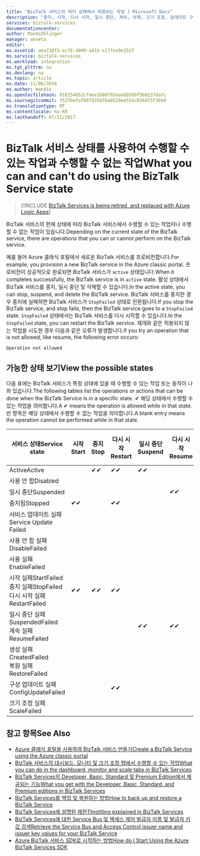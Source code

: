 ```yaml
---
title: "BizTalk 서비스의 여러 상태에서 허용되는 작업 | Microsoft Docs"
description: "중지, 시작, 다시 시작, 일시 중단, 계속, 삭제, 크기 조정, 업데이트 구성 및 백업 등 여러 MABS 상태에서 허용되는 작업"
services: biztalk-services
documentationcenter: 
author: MandiOhlinger
manager: anneta
editor: 
ms.assetid: aea738f3-ec76-4099-a41b-e17fea9e252f
ms.service: biztalk-services
ms.workload: integration
ms.tgt_pltfrm: na
ms.devlang: na
ms.topic: article
ms.date: 11/08/2016
ms.author: mandia
ms.openlocfilehash: 918154852cf4ee1b80792eaddb588f5b0237da7c
ms.sourcegitcommit: f537befafb079256fba0529ee554c034d73f36b0
ms.translationtype: MT
ms.contentlocale: ko-KR
ms.lasthandoff: 07/11/2017
---
```

# <a name="what-you-can-and-cant-do-using-the-biztalk-service-state"></a><span data-ttu-id="12c14-103">BizTalk 서비스 상태를 사용하여 수행할 수 있는 작업과 수행할 수 없는 작업</span><span class="sxs-lookup"><span data-stu-id="12c14-103">What you can and can't do using the BizTalk Service state</span></span>

> [!INCLUDE [BizTalk Services is being retired, and replaced with Azure Logic Apps](../../includes/biztalk-services-retirement.md)]

<span data-ttu-id="12c14-104">BizTalk 서비스의 현재 상태에 따라 BizTalk 서비스에서 수행할 수 있는 작업이나 수행할 수 없는 작업이 있습니다.</span><span class="sxs-lookup"><span data-stu-id="12c14-104">Depending on the current state of the BizTalk service, there are operations that you can or cannot perform on the BizTalk service.</span></span>

<span data-ttu-id="12c14-105">예를 들어 Azure 클래식 포털에서 새로운 BizTalk 서비스를 프로비전합니다.</span><span class="sxs-lookup"><span data-stu-id="12c14-105">For example, you provision a new BizTalk service in the Azure classic portal.</span></span> <span data-ttu-id="12c14-106">프로비전이 성공적으로 완료되면 BizTalk 서비스가 `active` 상태입니다.</span><span class="sxs-lookup"><span data-stu-id="12c14-106">When it completes successfully, the BizTalk service is in `active` state.</span></span> <span data-ttu-id="12c14-107">활성 상태에서 BizTalk 서비스를 중지, 일시 중단 및 삭제할 수 있습니다.</span><span class="sxs-lookup"><span data-stu-id="12c14-107">In the active state, you can stop, suspend, and delete the BizTalk service.</span></span> <span data-ttu-id="12c14-108">BizTalk 서비스를 중지한 경우 중지에 실패하면 BizTalk 서비스가 `StopFailed` 상태로 전환됩니다.</span><span class="sxs-lookup"><span data-stu-id="12c14-108">If you stop the BizTalk service, and stop fails, then the BizTalk service goes to a `StopFailed` state.</span></span> <span data-ttu-id="12c14-109">`StopFailed` 상태에서는 BizTalk 서비스를 다시 시작할 수 있습니다.</span><span class="sxs-lookup"><span data-stu-id="12c14-109">In the `StopFailed` state, you can restart the BizTalk service.</span></span> <span data-ttu-id="12c14-110">재개와 같은 허용되지 않는 작업을 시도한 경우 다음과 같은 오류가 발생합니다.</span><span class="sxs-lookup"><span data-stu-id="12c14-110">If you try an operation that is not allowed, like resume, the following error occurs:</span></span>

`Operation not allowed`

## <a name="view-the-possible-states"></a><span data-ttu-id="12c14-111">가능한 상태 보기</span><span class="sxs-lookup"><span data-stu-id="12c14-111">View the possible states</span></span>

<span data-ttu-id="12c14-112">다음 표에는 BizTalk 서비스가 특정 상태에 있을 때 수행할 수 있는 작업 또는 동작이 나와 있습니다.</span><span class="sxs-lookup"><span data-stu-id="12c14-112">The following tables list the operations or actions that can be done when the BizTalk Service is in a specific state.</span></span> <span data-ttu-id="12c14-113">✔ 해당 상태에서 수행할 수 있는 작업을 의미합니다.</span><span class="sxs-lookup"><span data-stu-id="12c14-113">A ✔ means the operation is allowed while in that state.</span></span> <span data-ttu-id="12c14-114">빈 항목은 해당 상태에서 수행할 수 없는 작업을 의미합니다.</span><span class="sxs-lookup"><span data-stu-id="12c14-114">A blank entry means the operation cannot be performed while in that state.</span></span>

| <span data-ttu-id="12c14-115">서비스 상태</span><span class="sxs-lookup"><span data-stu-id="12c14-115">Service state</span></span> | <span data-ttu-id="12c14-116">시작</span><span class="sxs-lookup"><span data-stu-id="12c14-116">Start</span></span> | <span data-ttu-id="12c14-117">중지</span><span class="sxs-lookup"><span data-stu-id="12c14-117">Stop</span></span> | <span data-ttu-id="12c14-118">다시 시작</span><span class="sxs-lookup"><span data-stu-id="12c14-118">Restart</span></span> | <span data-ttu-id="12c14-119">일시 중단</span><span class="sxs-lookup"><span data-stu-id="12c14-119">Suspend</span></span> | <span data-ttu-id="12c14-120">다시 시작</span><span class="sxs-lookup"><span data-stu-id="12c14-120">Resume</span></span> | <span data-ttu-id="12c14-121">삭제</span><span class="sxs-lookup"><span data-stu-id="12c14-121">Delete</span></span> | <span data-ttu-id="12c14-122">확장</span><span class="sxs-lookup"><span data-stu-id="12c14-122">Scale</span></span> | <span data-ttu-id="12c14-123">업데이트</span><span class="sxs-lookup"><span data-stu-id="12c14-123">Update</span></span> <br/> <span data-ttu-id="12c14-124">구성</span><span class="sxs-lookup"><span data-stu-id="12c14-124">Configuration</span></span> | <span data-ttu-id="12c14-125">Backup</span><span class="sxs-lookup"><span data-stu-id="12c14-125">Backup</span></span> |
| --- | --- | --- | --- | --- | --- | --- |--- | --- | --- |
| <span data-ttu-id="12c14-126">Active</span><span class="sxs-lookup"><span data-stu-id="12c14-126">Active</span></span> |  | <span data-ttu-id="12c14-127">✔</span><span class="sxs-lookup"><span data-stu-id="12c14-127">✔</span></span> | <span data-ttu-id="12c14-128">✔</span><span class="sxs-lookup"><span data-stu-id="12c14-128">✔</span></span> | <span data-ttu-id="12c14-129">✔</span><span class="sxs-lookup"><span data-stu-id="12c14-129">✔</span></span> |  | <span data-ttu-id="12c14-130">✔</span><span class="sxs-lookup"><span data-stu-id="12c14-130">✔</span></span> |<span data-ttu-id="12c14-131">✔</span><span class="sxs-lookup"><span data-stu-id="12c14-131">✔</span></span> |<span data-ttu-id="12c14-132">✔</span><span class="sxs-lookup"><span data-stu-id="12c14-132">✔</span></span> |<span data-ttu-id="12c14-133">✔</span><span class="sxs-lookup"><span data-stu-id="12c14-133">✔</span></span> |
| <span data-ttu-id="12c14-134">사용 안 함</span><span class="sxs-lookup"><span data-stu-id="12c14-134">Disabled</span></span> |  |  |  |  |  | <span data-ttu-id="12c14-135">✔</span><span class="sxs-lookup"><span data-stu-id="12c14-135">✔</span></span> | |  |  | 
| <span data-ttu-id="12c14-136">일시 중단</span><span class="sxs-lookup"><span data-stu-id="12c14-136">Suspended</span></span> |  |  |  |  | <span data-ttu-id="12c14-137">✔</span><span class="sxs-lookup"><span data-stu-id="12c14-137">✔</span></span> | <span data-ttu-id="12c14-138">✔</span><span class="sxs-lookup"><span data-stu-id="12c14-138">✔</span></span> | |  | <span data-ttu-id="12c14-139">✔</span><span class="sxs-lookup"><span data-stu-id="12c14-139">✔</span></span> |
| <span data-ttu-id="12c14-140">중지됨</span><span class="sxs-lookup"><span data-stu-id="12c14-140">Stopped</span></span> | <span data-ttu-id="12c14-141">✔</span><span class="sxs-lookup"><span data-stu-id="12c14-141">✔</span></span> |  | <span data-ttu-id="12c14-142">✔</span><span class="sxs-lookup"><span data-stu-id="12c14-142">✔</span></span> |  |  | <span data-ttu-id="12c14-143">✔</span><span class="sxs-lookup"><span data-stu-id="12c14-143">✔</span></span> | |  | <span data-ttu-id="12c14-144">✔</span><span class="sxs-lookup"><span data-stu-id="12c14-144">✔</span></span> |
| <span data-ttu-id="12c14-145">서비스 업데이트 실패</span><span class="sxs-lookup"><span data-stu-id="12c14-145">Service Update Failed</span></span> |  |  |  |  |  | <span data-ttu-id="12c14-146">✔</span><span class="sxs-lookup"><span data-stu-id="12c14-146">✔</span></span> | |  |  | 
| <span data-ttu-id="12c14-147">사용 안 함 실패</span><span class="sxs-lookup"><span data-stu-id="12c14-147">DisableFailed</span></span> |  |  |  |  |  | <span data-ttu-id="12c14-148">✔</span><span class="sxs-lookup"><span data-stu-id="12c14-148">✔</span></span> | |  |  | 
| <span data-ttu-id="12c14-149">사용 실패</span><span class="sxs-lookup"><span data-stu-id="12c14-149">EnableFailed</span></span> |  |  |  |  |  | <span data-ttu-id="12c14-150">✔</span><span class="sxs-lookup"><span data-stu-id="12c14-150">✔</span></span> | |  |  | 
| <span data-ttu-id="12c14-151">시작 실패</span><span class="sxs-lookup"><span data-stu-id="12c14-151">StartFailed</span></span> <br/> <span data-ttu-id="12c14-152">중지 실패</span><span class="sxs-lookup"><span data-stu-id="12c14-152">StopFailed</span></span> <br/> <span data-ttu-id="12c14-153">다시 시작 실패</span><span class="sxs-lookup"><span data-stu-id="12c14-153">RestartFailed</span></span> | <span data-ttu-id="12c14-154">✔</span><span class="sxs-lookup"><span data-stu-id="12c14-154">✔</span></span> | <span data-ttu-id="12c14-155">✔</span><span class="sxs-lookup"><span data-stu-id="12c14-155">✔</span></span> | <span data-ttu-id="12c14-156">✔</span><span class="sxs-lookup"><span data-stu-id="12c14-156">✔</span></span> |  |  | <span data-ttu-id="12c14-157">✔</span><span class="sxs-lookup"><span data-stu-id="12c14-157">✔</span></span> | | <span data-ttu-id="12c14-158">✔</span><span class="sxs-lookup"><span data-stu-id="12c14-158">✔</span></span> | |
| <span data-ttu-id="12c14-159">일시 중단 실패</span><span class="sxs-lookup"><span data-stu-id="12c14-159">SuspendedFailed</span></span> <br/> <span data-ttu-id="12c14-160">계속 실패</span><span class="sxs-lookup"><span data-stu-id="12c14-160">ResumeFailed</span></span>|  |  |  | <span data-ttu-id="12c14-161">✔</span><span class="sxs-lookup"><span data-stu-id="12c14-161">✔</span></span> | <span data-ttu-id="12c14-162">✔</span><span class="sxs-lookup"><span data-stu-id="12c14-162">✔</span></span> | <span data-ttu-id="12c14-163">✔</span><span class="sxs-lookup"><span data-stu-id="12c14-163">✔</span></span> | |  |  | 
| <span data-ttu-id="12c14-164">생성 실패</span><span class="sxs-lookup"><span data-stu-id="12c14-164">CreatedFailed</span></span> <br/> <span data-ttu-id="12c14-165">복원 실패</span><span class="sxs-lookup"><span data-stu-id="12c14-165">RestoreFailed</span></span> |  |  |  |  |  | <span data-ttu-id="12c14-166">✔</span><span class="sxs-lookup"><span data-stu-id="12c14-166">✔</span></span> | |  |  | 
| <span data-ttu-id="12c14-167">구성 업데이트 실패</span><span class="sxs-lookup"><span data-stu-id="12c14-167">ConfigUpdateFailed</span></span>  |  |  | <span data-ttu-id="12c14-168">✔</span><span class="sxs-lookup"><span data-stu-id="12c14-168">✔</span></span> |  |  | <span data-ttu-id="12c14-169">✔</span><span class="sxs-lookup"><span data-stu-id="12c14-169">✔</span></span> | |<span data-ttu-id="12c14-170">✔</span><span class="sxs-lookup"><span data-stu-id="12c14-170">✔</span></span> | |
| <span data-ttu-id="12c14-171">크기 조정 실패</span><span class="sxs-lookup"><span data-stu-id="12c14-171">ScaleFailed</span></span> |  |  |  |  |  | <span data-ttu-id="12c14-172">✔</span><span class="sxs-lookup"><span data-stu-id="12c14-172">✔</span></span> |<span data-ttu-id="12c14-173">✔</span><span class="sxs-lookup"><span data-stu-id="12c14-173">✔</span></span> | |  |  | 



## <a name="see-also"></a><span data-ttu-id="12c14-174">참고 항목</span><span class="sxs-lookup"><span data-stu-id="12c14-174">See Also</span></span>
* [<span data-ttu-id="12c14-175">Azure 클래식 포털을 사용하여 BizTalk 서비스 만들기</span><span class="sxs-lookup"><span data-stu-id="12c14-175">Create a BizTalk Service using the Azure classic portal</span></span>](http://go.microsoft.com/fwlink/p/?LinkID=302280)<br/>
* [<span data-ttu-id="12c14-176">BizTalk 서비스의 대시보드, 모니터 및 크기 조정 탭에서 수행할 수 있는 작업</span><span class="sxs-lookup"><span data-stu-id="12c14-176">What you can do in the dashboard, monitor and scale tabs in BizTalk Services</span></span>](http://go.microsoft.com/fwlink/p/?LinkID=302281)<br/>
* [<span data-ttu-id="12c14-177">BizTalk Services의 Developer, Basic, Standard 및 Premium Edition에서 제공되는 기능</span><span class="sxs-lookup"><span data-stu-id="12c14-177">What you get with the Developer, Basic, Standard, and Premium editions in BizTalk Services</span></span>](http://go.microsoft.com/fwlink/p/?LinkID=302279)<br/>
* [<span data-ttu-id="12c14-178">BizTalk Services를 백업 및 복원하는 방법</span><span class="sxs-lookup"><span data-stu-id="12c14-178">How to back up and restore a BizTalk Service</span></span>](http://go.microsoft.com/fwlink/p/?LinkID=329873)<br/>
* [<span data-ttu-id="12c14-179">BizTalk Services에 설명된 제한</span><span class="sxs-lookup"><span data-stu-id="12c14-179">Throttling explained in BizTalk Services</span></span>](http://go.microsoft.com/fwlink/p/?LinkID=302282)<br/>
* [<span data-ttu-id="12c14-180">BizTalk Services에 대한 Service Bus 및 액세스 제어 발급자 이름 및 발급자 키 값 검색</span><span class="sxs-lookup"><span data-stu-id="12c14-180">Retrieve the Service Bus and Access Control issuer name and issuer key values for your BizTalk Service</span></span>](http://go.microsoft.com/fwlink/p/?LinkID=303941)<br/>
* [<span data-ttu-id="12c14-181">Azure BizTalk 서비스 SDK로 시작하는 방법</span><span class="sxs-lookup"><span data-stu-id="12c14-181">How do I Start Using the Azure BizTalk Services SDK</span></span>](http://go.microsoft.com/fwlink/p/?LinkID=302335)

